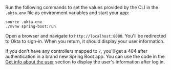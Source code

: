 Run the following commands to set the values provided by the CLI in the `.okta.env` file as environment variables and start your app:

```shell
source .okta.env
./mvnw spring-boot:run
```

Open a browser and navigate to `http://localhost:8080`. You'll be redirected to Okta to sign-in. When you return, it should display your user information.

If you don't have any controllers mapped to `/`, you'll get a 404 after authentication in a brand new Spring Boot app. You can use the code in the [Get info about the user](#get-info-about-the-user) section to display the user's information after log in.
